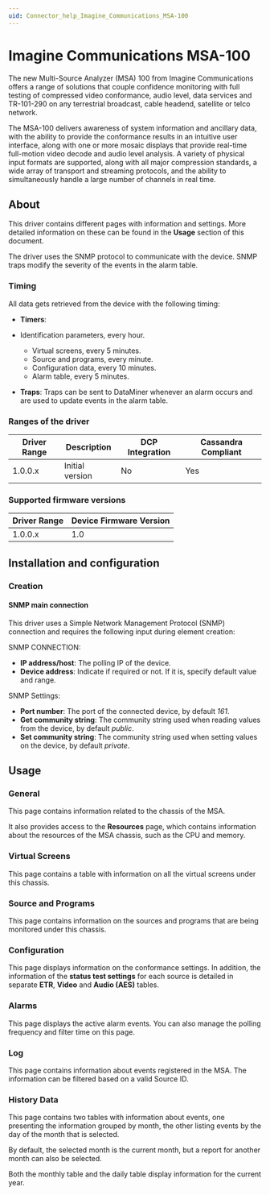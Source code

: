 ```yaml
---
uid: Connector_help_Imagine_Communications_MSA-100
---
```


# Imagine Communications MSA-100

The new Multi-Source Analyzer (MSA) 100 from Imagine Communications offers a range of solutions that couple confidence monitoring with full testing of compressed video conformance, audio level, data services and TR-101-290 on any terrestrial broadcast, cable headend, satellite or telco network.

The MSA-100 delivers awareness of system information and ancillary data, with the ability to provide the conformance results in an intuitive user interface, along with one or more mosaic displays that provide real-time full-motion video decode and audio level analysis. A variety of physical input formats are supported, along with all major compression standards, a wide array of transport and streaming protocols, and the ability to simultaneously handle a large number of channels in real time.

## About

This driver contains different pages with information and settings. More detailed information on these can be found in the **Usage** section of this document.

The driver uses the SNMP protocol to communicate with the device. SNMP traps modify the severity of the events in the alarm table.

### Timing

All data gets retrieved from the device with the following timing:

- **Timers**:

- Identification parameters, every hour.
  - Virtual screens, every 5 minutes.
  - Source and programs, every minute.
  - Configuration data, every 10 minutes.
  - Alarm table, every 5 minutes.

- **Traps**: Traps can be sent to DataMiner whenever an alarm occurs and are used to update events in the alarm table.

### Ranges of the driver

| **Driver Range** | **Description** | **DCP Integration** | **Cassandra Compliant** |
|------------------|-----------------|---------------------|-------------------------|
| 1.0.0.x          | Initial version | No                  | Yes                     |

### Supported firmware versions

| **Driver Range** | **Device Firmware Version** |
|------------------|-----------------------------|
| 1.0.0.x          | 1.0                         |

## Installation and configuration

### Creation

#### SNMP main connection

This driver uses a Simple Network Management Protocol (SNMP) connection and requires the following input during element creation:

SNMP CONNECTION:

- **IP address/host**: The polling IP of the device.
- **Device address**: Indicate if required or not. If it is, specify default value and range.

SNMP Settings:

- **Port number**: The port of the connected device, by default *161*.
- **Get community string**: The community string used when reading values from the device, by default *public*.
- **Set community string**: The community string used when setting values on the device, by default *private*.

## Usage

### General

This page contains information related to the chassis of the MSA.

It also provides access to the **Resources** page, which contains information about the resources of the MSA chassis, such as the CPU and memory.

### Virtual Screens

This page contains a table with information on all the virtual screens under this chassis.

### Source and Programs

This page contains information on the sources and programs that are being monitored under this chassis.

### Configuration

This page displays information on the conformance settings. In addition, the information of the **status test settings** for each source is detailed in separate **ETR**, **Video** and **Audio (AES)** tables.

### Alarms

This page displays the active alarm events. You can also manage the polling frequency and filter time on this page.

### Log

This page contains information about events registered in the MSA. The information can be filtered based on a valid Source ID.

### History Data

This page contains two tables with information about events, one presenting the information grouped by month, the other listing events by the day of the month that is selected.

By default, the selected month is the current month, but a report for another month can also be selected.

Both the monthly table and the daily table display information for the current year.
